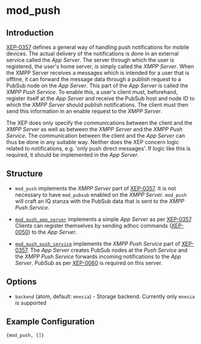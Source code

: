 mod_push
========

Introduction
------------

[XEP-0357] defines a general way of handling push notifications for mobile devices.
The actual delivery of the notifications is done in an external service called the *App Server*.
The server through which the user is registered, the user's home server, is simply called the *XMPP Server*.
When the XMPP Server receives a messages which is intended for a user that is offline, it can forward the message data through a publish request to a PubSub node on the *App Server*.
This part of the *App Server* is called the *XMPP Push Service*.
To enable this, a user's client must, beforehand, register itself at the *App Server* and receive the PubSub host and node ID to which the *XMPP Server* should publish notifications.
The client must then send this information in an enable request to the *XMPP Server*.

The XEP does only specify the communications between the client and the *XMPP Server* as well as between the *XMPP Server* and the *XMPP Push Service*.
The communication between the client and the *App Server* can thus be done in any suitable way.
Neither does the XEP concern logic related to notifications, e.g. 'only push direct messages'.
If logic like this is required, it should be implemented in the *App Server*.


Structure
---------

* `mod_push` implements the *XMPP Server* part of [XEP-0357].
  It is not necessary to have `mod_pubsub` enabled on the *XMPP Server*.
  `mod_push` will craft an IQ stanza with the PubSub data that is sent to the *XMPP Push Service*.

* [`mod_push_app_server`] implements a simple *App Server* as per [XEP-0357].
  Clients can register themselves by sending adhoc commands ([XEP-0050]) to the *App Server*.

* [`mod_push_push_service`] implements the *XMPP Push Service* part of [XEP-0357].
  The *App Server* creates PubSub nodes at the *Push Service* and the *XMPP Push Service* forwards incoming notifications to the *App Server*.
  PubSub as per [XEP-0060] is required on this server.


Options
-------

* `backend` (atom, default: `mnesia`) - Storage backend. Currently only `mnesia` is supported


Example Configuration
---------------------

```
{mod_push, []}
```


<!-- Links -->

[XEP-0050]: http://xmpp.org/extensions/xep-0050.html
[XEP-0060]: http://xmpp.org/extensions/xep-0060.html
[XEP-0357]: http://xmpp.org/extensions/xep-0357.html

[`mod_push_app_server`]: mod_push_app_server.md
[`mod_push_push_service`]: mod_push_push_service.md
